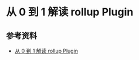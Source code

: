 # 从 0 到 1 解读 rollup Plugin

## 参考资料

-   [从 0 到 1 解读 rollup Plugin](https://mp.weixin.qq.com/s/fZu3w-oAxzDfY6Bil05oog)
